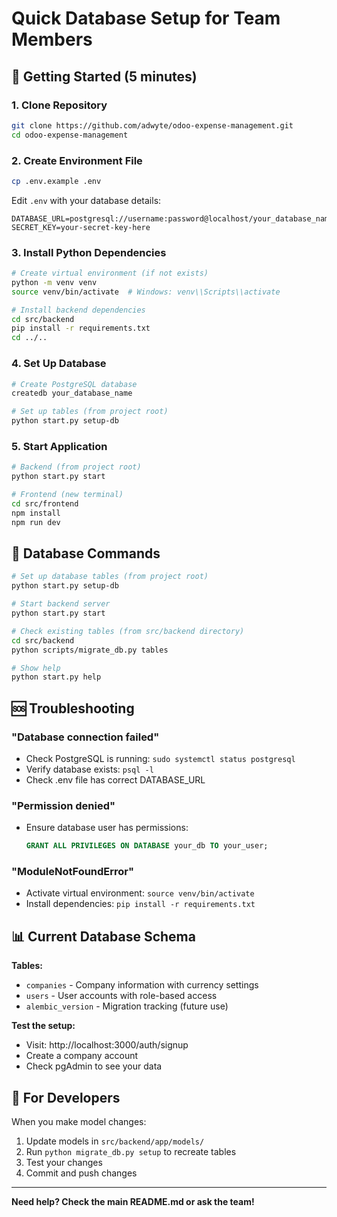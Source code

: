 # Quick Database Setup for Team Members

## 🚀 Getting Started (5 minutes)

### 1. Clone Repository
```bash
git clone https://github.com/adwyte/odoo-expense-management.git
cd odoo-expense-management
```

### 2. Create Environment File
```bash
cp .env.example .env
```

Edit `.env` with your database details:
```env
DATABASE_URL=postgresql://username:password@localhost/your_database_name
SECRET_KEY=your-secret-key-here
```

### 3. Install Python Dependencies
```bash
# Create virtual environment (if not exists)
python -m venv venv
source venv/bin/activate  # Windows: venv\\Scripts\\activate

# Install backend dependencies
cd src/backend
pip install -r requirements.txt
cd ../..
```

### 4. Set Up Database
```bash
# Create PostgreSQL database
createdb your_database_name

# Set up tables (from project root)
python start.py setup-db
```

### 5. Start Application
```bash
# Backend (from project root)
python start.py start

# Frontend (new terminal)
cd src/frontend
npm install
npm run dev
```

## 🔧 Database Commands

```bash
# Set up database tables (from project root)
python start.py setup-db

# Start backend server
python start.py start

# Check existing tables (from src/backend directory)
cd src/backend
python scripts/migrate_db.py tables

# Show help
python start.py help
```

## 🆘 Troubleshooting

### "Database connection failed"
- Check PostgreSQL is running: `sudo systemctl status postgresql`
- Verify database exists: `psql -l`
- Check .env file has correct DATABASE_URL

### "Permission denied"
- Ensure database user has permissions:
  ```sql
  GRANT ALL PRIVILEGES ON DATABASE your_db TO your_user;
  ```

### "ModuleNotFoundError"
- Activate virtual environment: `source venv/bin/activate`
- Install dependencies: `pip install -r requirements.txt`

## 📊 Current Database Schema

**Tables:**
- `companies` - Company information with currency settings
- `users` - User accounts with role-based access
- `alembic_version` - Migration tracking (future use)

**Test the setup:**
- Visit: http://localhost:3000/auth/signup
- Create a company account
- Check pgAdmin to see your data

## 🔄 For Developers

When you make model changes:
1. Update models in `src/backend/app/models/`
2. Run `python migrate_db.py setup` to recreate tables
3. Test your changes
4. Commit and push changes

---
**Need help? Check the main README.md or ask the team!**
